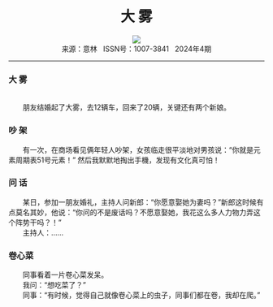 # <center>大 雾</center> 

<div align=center><img src="http://fslib.vip.qikan.cn/img.ashx?key=%d7%f7%d5%df%a3%ba"></div> 

<center>来源：意林   ISSN号：1007-3841   2024年4期</center> 


* * *


### 大 雾

  
<br>　　朋友结婚起了大雾，去12辆车，回来了20辆，关键还有两个新娘。

### 吵 架

  
　　有一次，在商场看见俩年轻人吵架，女孩临走很平淡地对男孩说：“你就是元素周期表51号元素！” 然后我默默地掏出手機，发现有文化真可怕！

### 问 话

  
　　某日，参加一朋友婚礼，主持人问新郎：“你愿意娶她为妻吗？”新郎这时候有点莫名其妙，他说：“你问的不是废话吗？不愿意娶她，我花这么多人力物力弄这个阵势干吗？！”  
　　主持人：……

### 卷心菜

  
　　同事看着一片卷心菜发呆。  
　　我问：“想吃菜了？”  
　　同事：“有时候，觉得自己就像卷心菜上的虫子，同事们都在卷，我却在爬。”